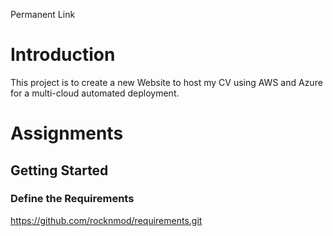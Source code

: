 Permanent Link


# Introduction
This project is to create a new Website to host my CV using AWS and Azure for a multi-cloud automated deployment.

# Assignments
## Getting Started
### Define the Requirements
https://github.com/rocknmod/requirements.git
